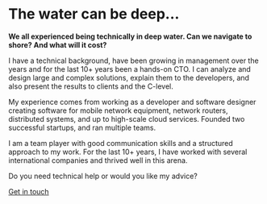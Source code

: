 # The water can be deep...

**We all experienced being technically in deep water. Can we navigate to shore? And what will it cost?**

I have a technical background, have been growing in management over the years and for the last 10+ years been a hands-on CTO. I can analyze and design large and complex solutions, explain them to the developers, and also present the results to clients and the C-level.

My experience comes from working as a developer and software designer creating software for mobile network equipment, network routers, distributed systems, and up to high-scale cloud services. Founded two successful startups, and ran multiple teams.

I am a team player with good communication skills and a structured approach to my work. For the last 10+ years, I have worked with several international companies and thrived well in this arena.

Do you need technical help or would you like my advice?

[Get in touch](/get-in-touch)
